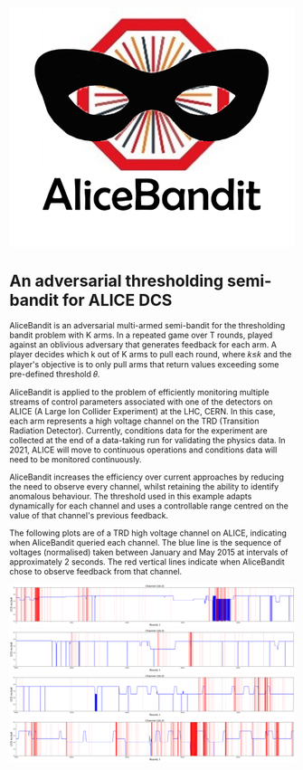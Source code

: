 ![Figure_0](AliceBandit_Logo.png)

# An adversarial thresholding semi-bandit for ALICE DCS
AliceBandit is an adversarial multi-armed semi-bandit for the thresholding bandit problem with K arms. In a repeated game over T rounds, played against an oblivious adversary that generates feedback for each arm. A player decides which k out of K arms to pull each round, where 𝑘≤𝑘
and the player's objective is to only pull arms that return values exceeding some pre-defined threshold 𝜃.

AliceBandit is applied to the problem of efficiently monitoring multiple streams of control parameters associated with one of the detectors on ALICE (A Large Ion Collider Experiment) at the LHC, CERN. In this case, each arm represents a high voltage channel on the TRD (Transition Radiation Detector). Currently, conditions data for the experiment are collected at the end of a data-taking run for validating the physics data. In 2021, ALICE will move to continuous operations and conditions data will need to be monitored continuously.

AliceBandit increases the efficiency over current approaches by reducing the need to observe every channel, whilst retaining the ability to identify anomalous behaviour. The threshold used in this example adapts dynamically for each channel and uses a controllable range centred on the value of that channel's previous feedback.

The following plots are of a TRD high voltage channel on ALICE, indicating when AliceBandit queried each channel. The blue line is the sequence of voltages (normalised) taken between January and May 2015 at intervals of approximately 2 seconds. The red vertical lines indicate when AliceBandit chose to observe feedback from that channel.

![Figure 1](TRD1.png)
![Figure 2](TRD2.png)
![Figure 3](TRD3.png)
![Figure 4](TRD4.png)
